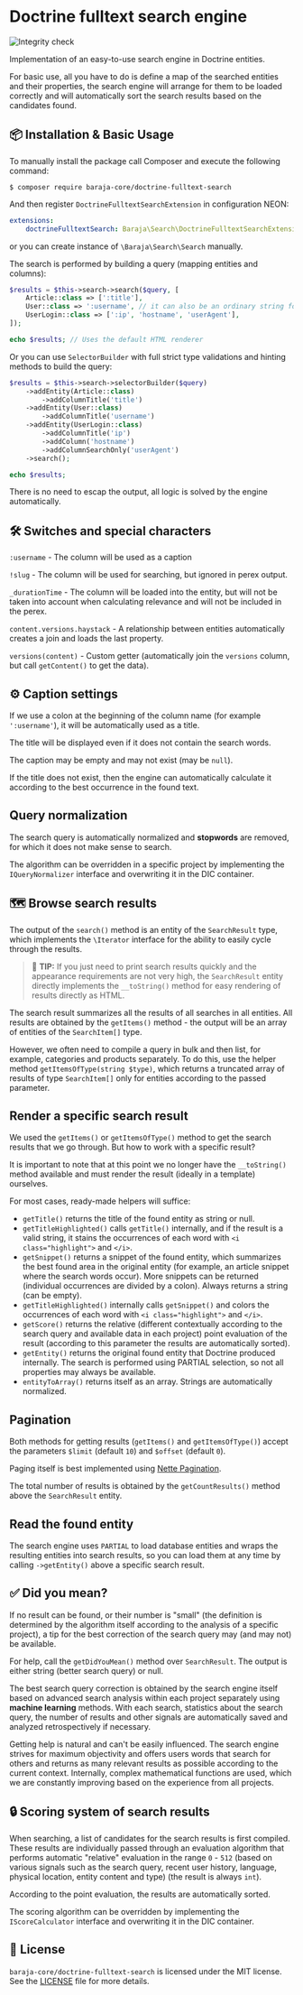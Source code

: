 Doctrine fulltext search engine
===============================

![Integrity check](https://github.com/baraja-core/doctrine-fulltext-search/workflows/Integrity%20check/badge.svg)

Implementation of an easy-to-use search engine in Doctrine entities.

For basic use, all you have to do is define a map of the searched entities and their properties, the search engine will arrange for them to be loaded correctly and will automatically sort the search results based on the candidates found.

📦 Installation & Basic Usage
-----------------------------

To manually install the package call Composer and execute the following command:

```shell
$ composer require baraja-core/doctrine-fulltext-search
```

And then register `DoctrineFulltextSearchExtension` in configuration NEON:

```yaml
extensions:
    doctrineFulltextSearch: Baraja\Search\DoctrineFulltextSearchExtension
```

or you can create instance of `\Baraja\Search\Search` manually.

The search is performed by building a query (mapping entities and columns):

```php
$results = $this->search->search($query, [
    Article::class => [':title'],
    User::class => ':username', // it can also be an ordinary string for a single column
    UserLogin::class => [':ip', 'hostname', 'userAgent'],
]);

echo $results; // Uses the default HTML renderer
```

Or you can use `SelectorBuilder` with full strict type validations and hinting methods to build the query:

```php
$results = $this->search->selectorBuilder($query)
    ->addEntity(Article::class)
        ->addColumnTitle('title')
    ->addEntity(User::class)
        ->addColumnTitle('username')
    ->addEntity(UserLogin::class)
        ->addColumnTitle('ip')
        ->addColumn('hostname')
        ->addColumnSearchOnly('userAgent')
    ->search();

echo $results;
```

There is no need to escap the output, all logic is solved by the engine automatically.

🛠️ Switches and special characters
----------------------------------

`:username` - The column will be used as a caption

`!slug` - The column will be used for searching, but ignored in perex output.

`_durationTime` - The column will be loaded into the entity, but will not be taken into account when calculating relevance and will not be included in the perex.

`content.versions.haystack` - A relationship between entities automatically creates a join and loads the last property.

`versions(content)` - Custom getter (automatically join the `versions` column, but call `getContent()` to get the data).

⚙️ Caption settings
-------------------

If we use a colon at the beginning of the column name (for example `':username'`), it will be automatically used as a title.

The title will be displayed even if it does not contain the search words.

The caption may be empty and may not exist (may be `null`).

If the title does not exist, then the engine can automatically calculate it according to the best occurrence in the found text.

Query normalization
------------------

The search query is automatically normalized and **stopwords** are removed, for which it does not make sense to search.

The algorithm can be overridden in a specific project by implementing the `IQueryNormalizer` interface and overwriting it in the DIC container.

🗺️ Browse search results
------------------------

The output of the `search()` method is an entity of the `SearchResult` type, which implements the `\Iterator` interface for the ability to easily cycle through the results.

> 🚩 **TIP:** If you just need to print search results quickly and the appearance requirements are not very high, the `SearchResult` entity directly implements the `__toString()` method for easy rendering of results directly as HTML.

The search result summarizes all the results of all searches in all entities. All results are obtained by the `getItems()` method - the output will be an array of entities of the `SearchItem[]` type.

However, we often need to compile a query in bulk and then list, for example, categories and products separately. To do this, use the helper method `getItemsOfType(string $type)`, which returns a truncated array of results of type `SearchItem[]` only for entities according to the passed parameter.

Render a specific search result
-------------------------------

We used the `getItems()` or `getItemsOfType()` method to get the search results that we go through. But how to work with a specific result?

It is important to note that at this point we no longer have the `__toString()` method available and must render the result (ideally in a template) ourselves.

For most cases, ready-made helpers will suffice:

- `getTitle()` returns the title of the found entity as string or null.
- `getTitleHighlighted()` calls `getTitle()` internally, and if the result is a valid string, it stains the occurrences of each word with `<i class="highlight">` and `</i>`.
- `getSnippet()` returns a snippet of the found entity, which summarizes the best found area in the original entity (for example, an article snippet where the search words occur). More snippets can be returned (individual occurrences are divided by a colon). Always returns a string (can be empty).
- `getTitleHighlighted()` internally calls `getSnippet()` and colors the occurrences of each word with `<i class="highlight">` and `</i>`.
- `getScore()` returns the relative (different contextually according to the search query and available data in each project) point evaluation of the result (according to this parameter the results are automatically sorted).
- `getEntity()` returns the original found entity that Doctrine produced internally. The search is performed using PARTIAL selection, so not all properties may always be available.
- `entityToArray()` returns itself as an array. Strings are automatically normalized.

Pagination
----------

Both methods for getting results (`getItems()` and `getItemsOfType()`) accept the parameters `$limit` (default `10`) and `$offset` (default `0`).

Paging itself is best implemented using [Nette Pagination](https://doc.nette.org/en/3.0/pagination).

The total number of results is obtained by the `getCountResults()` method above the `SearchResult` entity.

Read the found entity
---------------------

The search engine uses `PARTIAL` to load database entities and wraps the resulting entities into search results, so you can load them at any time by calling `->getEntity()` above a specific search result.

✅ Did you mean?
----------------

If no result can be found, or their number is "small" (the definition is determined by the algorithm itself according to the analysis of a specific project), a tip for the best correction of the search query may (and may not) be available.

For help, call the `getDidYouMean()` method over `SearchResult`. The output is either string (better search query) or null.

The best search query correction is obtained by the search engine itself based on advanced search analysis within each project separately using **machine learning** methods. With each search, statistics about the search query, the number of results and other signals are automatically saved and analyzed retrospectively if necessary.

Getting help is natural and can't be easily influenced. The search engine strives for maximum objectivity and offers users words that search for others and returns as many relevant results as possible according to the current context. Internally, complex mathematical functions are used, which we are constantly improving based on the experience from all projects.

🔒 Scoring system of search results
-----------------------------------

When searching, a list of candidates for the search results is first compiled. These results are individually passed through an evaluation algorithm that performs automatic "relative" evaluation in the range `0` - `512` (based on various signals such as the search query, recent user history, language, physical location, entity content and type) (the result is always `int`).

According to the point evaluation, the results are automatically sorted.

The scoring algorithm can be overridden by implementing the `IScoreCalculator` interface and overwriting it in the DIC container.

📄 License
-----------

`baraja-core/doctrine-fulltext-search` is licensed under the MIT license. See the [LICENSE](https://github.com/baraja-core/doctrine/blob/master/LICENSE) file for more details.
